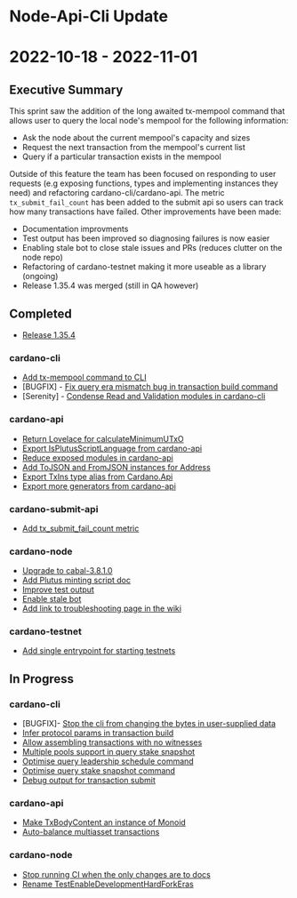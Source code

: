 # Node-Api-Cli Update
# 2022-10-18 - 2022-11-01

## Executive Summary

This sprint saw the addition of the long awaited tx-mempool command that allows user to query the local node's mempool for the following information:
- Ask the node about the current mempool's capacity and sizes
- Request the next transaction from the mempool's current list
- Query if a particular transaction exists in the mempool

Outside of this feature the team has been focused on responding to user requests (e.g exposing functions, types and implementing instances they need) and refactoring cardano-cli/cardano-api. The metric `tx_submit_fail_count` has been added to the submit api so users can track how many transactions have failed. Other improvements have been made:
- Documentation improvments
- Test output has been improved so diagnosing failures is now easier
- Enabling stale bot to close stale issues and PRs (reduces clutter on the node repo)
- Refactoring of cardano-testnet making it more useable as a library (ongoing)
- Release 1.35.4 was merged (still in QA however)
## Completed

- [Release 1.35.4](https://github.com/input-output-hk/cardano-node/pull/4508)

### cardano-cli
- [Add tx-mempool command to CLI](https://github.com/input-output-hk/cardano-node/pull/4276)
- [BUGFIX] - [Fix query era mismatch bug in transaction build command](https://github.com/input-output-hk/cardano-node/pull/4538)
- [Serenity] - [Condense Read and Validation modules in cardano-cli](https://github.com/input-output-hk/cardano-node/pull/4516)

### cardano-api
- [Return Lovelace for calculateMinimumUTxO](https://github.com/input-output-hk/cardano-node/pull/4482)
- [Export IsPlutusScriptLanguage from cardano-api](https://github.com/input-output-hk/cardano-node/pull/4554)
- [Reduce exposed modules in cardano-api](https://github.com/input-output-hk/cardano-node/pull/4546)
- [Add ToJSON and FromJSON instances for Address](https://github.com/input-output-hk/cardano-node/pull/4568)
- [Export TxIns type alias from Cardano.Api](https://github.com/input-output-hk/cardano-node/pull/4565)
- [Export more generators from cardano-api](https://github.com/input-output-hk/cardano-node/pull/4534)

### cardano-submit-api
- [Add tx_submit_fail_count metric](https://github.com/input-output-hk/cardano-node/pull/4566)

### cardano-node
- [Upgrade to cabal-3.8.1.0](https://github.com/input-output-hk/cardano-node/pull/4549)
- [Add Plutus minting script doc](https://github.com/input-output-hk/cardano-node/pull/2883)
- [Improve test output](https://github.com/input-output-hk/cardano-node/pull/4575/files)
- [Enable stale bot](https://github.com/input-output-hk/cardano-node/pull/4586)
- [Add link to troubleshooting page in the wiki](https://github.com/input-output-hk/cardano-node/pull/4557)

### cardano-testnet
- [Add single entrypoint for starting testnets](https://github.com/input-output-hk/cardano-node/pull/4544)

## In Progress

### cardano-cli
- [BUGFIX]- [Stop the cli from changing the bytes in user-supplied data](https://github.com/input-output-hk/cardano-node/pull/4537)
- [Infer protocol params in transaction build](https://github.com/input-output-hk/cardano-node/pull/4431)
- [Allow assembling transactions with no witnesses](https://github.com/input-output-hk/cardano-node/pull/4408)
- [Multiple pools support in query stake snapshot](https://github.com/input-output-hk/cardano-node/pull/4279)
- [Optimise query leadership schedule command](https://github.com/input-output-hk/cardano-node/pull/4250)
- [Optimise query stake snapshot command](https://github.com/input-output-hk/cardano-node/pull/4179)
- [Debug output for transaction submit](https://github.com/input-output-hk/cardano-node/pull/3819)

### cardano-api
- [Make TxBodyContent an instance of Monoid](https://github.com/input-output-hk/cardano-node/pull/4458)
- [Auto-balance multiasset transactions](https://github.com/input-output-hk/cardano-node/pull/4450)

### cardano-node
- [Stop running CI when the only changes are to docs](https://github.com/input-output-hk/cardano-node/pull/4263)
- [Rename TestEnableDevelopmentHardForkEras](https://github.com/input-output-hk/cardano-node/pull/4341)

